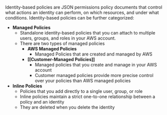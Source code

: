 Identity-based policies are JSON permissions policy documents that control what actions an identity can perform, on which resources, and under what conditions. Identity-based policies can be further categorized:

- **Managed Policies**
	- Standalone identity-based policies that you can attach to multiple users, groups, and roles in your AWS account. 
	- There are two types of managed policies
		- **AWS Managed Policies**
			- Managed Policies that are created and managed by AWS
		- **[[Customer-Managed Policies]]**
			- Managed policies that you create and manage in your AWS account
			- Customer managed policies provide more precise control over your policies than AWS managed policies
- **Inline Policies**
	- Policies that you add directly to a single user, group, or role
	- Inline policies maintain a strict one-to-one relationship between a policy and an identity
	- They are deleted when you delete the identity
